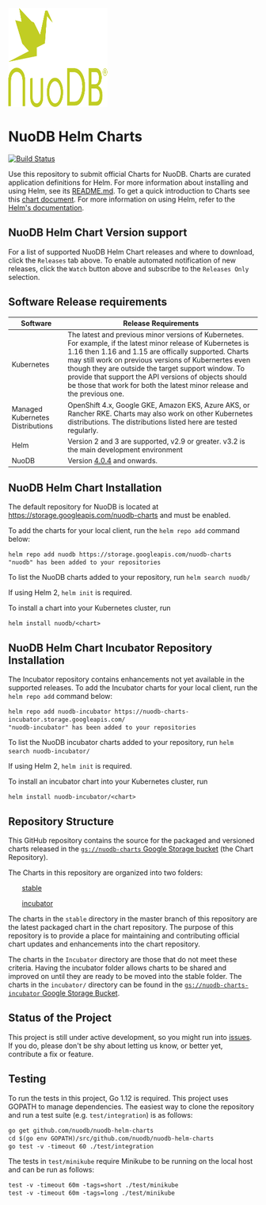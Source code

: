 <img src="images/nuodb.svg" width="200" height="200" /> 

# NuoDB Helm Charts

[![Build Status](https://travis-ci.org/nuodb/nuodb-helm-charts.svg?branch=master)](https://travis-ci.org/nuodb/nuodb-helm-charts)

Use this repository to submit official Charts for NuoDB. Charts are curated application definitions for Helm. For more information about installing and using Helm, see its
[README.md](https://github.com/helm/helm/tree/master/README.md). To get a quick introduction to Charts see this [chart document](https://github.com/helm/helm/blob/master/docs/charts.md). For more information on using Helm, refer to the [Helm's documentation](https://github.com/kubernetes/helm#docs).

## NuoDB Helm Chart Version support

For a list of supported NuoDB Helm Chart releases and where to download, click the `Releases` tab above. 
To enable automated notification of new releases, click the `Watch` button above and subscribe to the `Releases Only` selection.


## Software Release requirements

| Software   | Release Requirements                           | 
|------------|------------------------------------------------|
| Kubernetes |  The latest and previous minor versions of Kubernetes. For example, if the latest minor release of Kubernetes is 1.16 then 1.16 and 1.15 are offically supported. Charts may still work on previous versions of Kubernertes even though they are outside the target support window. To provide that support the API versions of objects should be those that work for both the latest minor release and the previous one.|
| Managed Kubernetes Distributions |  OpenShift 4.x, Google GKE, Amazon EKS, Azure AKS, or Rancher RKE. Charts may also work on other Kubernetes distributions. The distributions listed here are tested regularly. |
| Helm       |  Version 2 and 3 are supported, v2.9 or greater. v3.2 is the main development environment   |
| NuoDB      |  Version [4.0.4](https://hub.docker.com/r/nuodb/nuodb-ce/tags) and onwards. |

## NuoDB Helm Chart Installation

The default repository for NuoDB is located at https://storage.googleapis.com/nuodb-charts and must be enabled.

To add the charts for your local client, run the `helm repo add` command below:

```
helm repo add nuodb https://storage.googleapis.com/nuodb-charts
"nuodb" has been added to your repositories
```

To list the NuoDB charts added to your repository, run `helm search nuodb/`

If using Helm 2, `helm init` is required.

To install a chart into your Kubernetes cluster, run 

```
helm install nuodb/<chart>
```

## NuoDB Helm Chart Incubator Repository Installation

The Incubator repository contains enhancements not yet available in the supported releases. To add the Incubator charts for your local client, run the `helm repo add` command below:

```
helm repo add nuodb-incubator https://nuodb-charts-incubator.storage.googleapis.com/
"nuodb-incubator" has been added to your repositories
```

To list the NuoDB incubator charts added to your repository, run `helm search nuodb-incubator/`

If using Helm 2, `helm init` is required.

To install an incubator chart into your Kubernetes cluster, run 

```
helm install nuodb-incubator/<chart>
```

## Repository Structure

This GitHub repository contains the source for the packaged and versioned charts released in the [`gs://nuodb-charts` Google Storage bucket](https://console.cloud.google.com/storage/browser/nuodb-charts/) (the Chart Repository).

The Charts in this repository are organized into two folders:


&nbsp;&nbsp;&nbsp;&nbsp;&nbsp;&nbsp; [stable](stable/README.md)

&nbsp;&nbsp;&nbsp;&nbsp;&nbsp;&nbsp; [incubator](incubator)

The charts in the `stable` directory in the master branch of this repository are the latest packaged chart in the chart repository. The purpose of this repository is to provide a place for maintaining and contributing official chart updates and enhancements into the chart repository.

The charts in the `Incubator` directory are those that do not meet these criteria. Having the incubator folder allows charts to be shared and improved on until they are ready to be moved into the stable folder. The charts in the `incubator/` directory can be found in the [`gs://nuodb-charts-incubator` Google Storage Bucket](https://console.cloud.google.com/storage/browser/nuodb-charts-incubator).

## Status of the Project

This project is still under active development, so you might run into [issues](https://github.com/nuodb/nuodb-helm-charts/issues). If you do, please don't be shy about letting us know, or better yet, contribute a fix or feature.

## Testing

To run the tests in this project, Go 1.12 is required. This project uses GOPATH to manage dependencies. The easiest way to clone the repository and run a test suite (e.g. `test/integration`) is as follows:

```
go get github.com/nuodb/nuodb-helm-charts
cd $(go env GOPATH)/src/github.com/nuodb/nuodb-helm-charts
go test -v -timeout 60 ./test/integration
```

The tests in `test/minikube` require Minikube to be running on the local host and can be run as follows:

```
test -v -timeout 60m -tags=short ./test/minikube
test -v -timeout 60m -tags=long ./test/minikube
```
